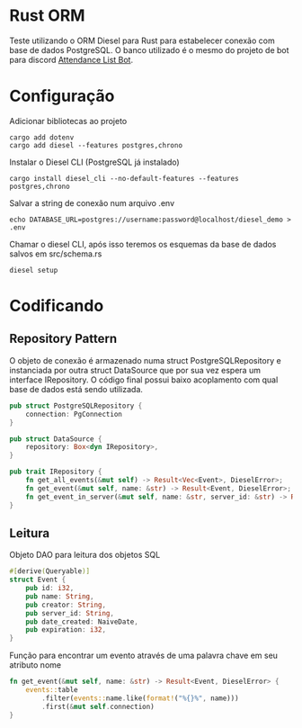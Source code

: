 # Rust ORM
Teste utilizando o ORM Diesel para Rust para estabelecer conexão com base de dados PostgreSQL. O banco utilizado é o mesmo do projeto de bot para discord [Attendance List Bot](https://github.com/crispim1411/attendance_list).

# Configuração
Adicionar bibliotecas ao projeto

    cargo add dotenv
    cargo add diesel --features postgres,chrono

Instalar o Diesel CLI (PostgreSQL já instalado)

    cargo install diesel_cli --no-default-features --features postgres,chrono

Salvar a string de conexão num arquivo .env

    echo DATABASE_URL=postgres://username:password@localhost/diesel_demo > .env

Chamar o diesel CLI, após isso teremos os esquemas da base de dados salvos em src/schema.rs

    diesel setup

# Codificando

## Repository Pattern
O objeto de conexão é armazenado numa struct PostgreSQLRepository e instanciada por outra struct DataSource que por sua vez espera um interface IRepository. O código final possui baixo acoplamento com qual base de dados está sendo utilizada.

```rust
pub struct PostgreSQLRepository {
    connection: PgConnection
}

pub struct DataSource {
    repository: Box<dyn IRepository>,
}

pub trait IRepository {
    fn get_all_events(&mut self) -> Result<Vec<Event>, DieselError>;
    fn get_event(&mut self, name: &str) -> Result<Event, DieselError>;
    fn get_event_in_server(&mut self, name: &str, server_id: &str) -> Result<Event, DieselError>;
}
```

## Leitura
Objeto DAO para leitura dos objetos SQL 

```rust
#[derive(Queryable)]
struct Event {
    pub id: i32,
    pub name: String,
    pub creator: String,
    pub server_id: String,
    pub date_created: NaiveDate,
    pub expiration: i32,
}
```
Função para encontrar um evento através de uma palavra chave em seu atributo nome
```rust
fn get_event(&mut self, name: &str) -> Result<Event, DieselError> {
    events::table
        .filter(events::name.like(format!("%{}%", name)))
        .first(&mut self.connection)
}
```

<!---
## Inserção
Objeto DAO para escrita na base de dados
```rust
#[derive(Insertable)]
#[diesel(table_name = events)]
struct EventForm<'a> {
    name: &'a str,
    creator: &'a str,
    server_id: &'a str,
}
```
Função para cadastrar um novo evento
```rust
fn insert_event(connection: &mut PgConnection, new_event: &EventForm) -> usize {
    diesel::insert_into(events::table)
        .values(new_event)
        .execute(connection)
        .expect("Error saving the event")
}
```
-->

